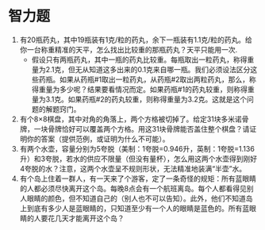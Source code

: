 # 智力题

1. 有20瓶药丸，其中19瓶装有1克/粒的药丸，余下一瓶装有1.1克/粒的药丸。给你一台称重精准的天平，怎么找出比较重的那瓶药丸？天平只能用一次.
   * 假设只有两瓶药丸，其中一瓶的药丸比较重。每瓶取出一粒药丸，称得重量为2.1克，但无从知道这多出来的0.1克来自哪一瓶。我们必须设法区分这些药瓶。如果从药瓶#1取出一粒药丸，从药瓶#2取出两粒药丸，那么，称得重量为多少呢？结果要看情况而定。如果药瓶#1的药丸较重，则称得重量为3.1克。如果药瓶#2的药丸较重，则称得重量为3.2克。这就是这个问题的解题窍门。
2. 有个8×8棋盘，其中对角的角落上，两个方格被切掉了。给定31块多米诺骨牌，一块骨牌恰好可以覆盖两个方格。用这31块骨牌能否盖住整个棋盘？请证明你的答案（提供范例，或证明为什么不可能）。
3. 有两个水壶，容量分别为5夸脱（美制：1夸脱=0.946升，英制：1夸脱=1.136升）和3夸脱，若水的供应不限量（但没有量杯），怎么用这两个水壶得到刚好4夸脱的水？注意，这两个水壶呈不规则形状，无法精准地装满“半壶”水。
4. 有个岛上住着一群人，有一天来了个游客，定了一条奇怪的规矩：所有蓝眼睛的人都必须尽快离开这个岛。每晚8点会有一个航班离岛。每个人都看得见别人眼睛的颜色，但不知道自己的（别人也不可以告知）。此外，他们不知道岛上到底有多少人是蓝眼睛的，只知道至少有一个人的眼睛是蓝色的。所有蓝眼睛的人要花几天才能离开这个岛？
   